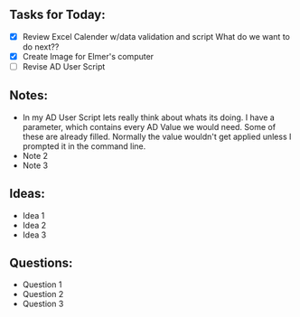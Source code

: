 ## Tasks for Today:

- [x] Review Excel Calender w/data validation and script
      What do we want to do next??
- [x] Create Image for Elmer's computer
- [ ] Revise AD User Script

## Notes:

- In my AD User Script lets really think about whats its doing. I have a parameter, which contains
  every AD Value we would need. Some of these are already filled. Normally the value wouldn't get applied unless I prompted it in the command line.
- Note 2
- Note 3

## Ideas:

- Idea 1
- Idea 2
- Idea 3

## Questions:

- Question 1
- Question 2
- Question 3